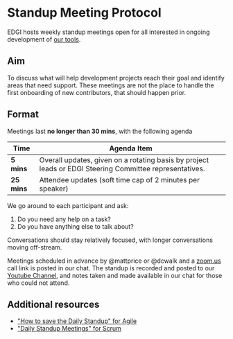 # Standup Meeting Protocol

EDGI hosts weekly standup meetings open for all interested in ongoing development of [our tools](https://github.com/edgi-govdata-archiving/).

## Aim

To discuss what will help development projects reach their goal and identify areas that need support. These meetings are not the place to handle the first onboarding of new contributors, that should happen prior.

## Format

Meetings last **no longer than 30 mins**, with the following agenda

| Time        | Agenda Item    |
|-------------|----------------|
| **5 mins**  | Overall updates, given on a rotating basis by project leads or EDGI Steering Committee representatives. |
| **25 mins** | Attendee updates (soft time cap of 2 minutes per speaker) |

We go around to each participant and ask: 

1. Do you need any help on a task?
1. Do you have anything else to talk about?

Conversations should stay relatively focused, with longer conversations moving off-stream.

Meetings scheduled in advance by @mattprice or @dcwalk and a [zoom.us](https://zoom.us/) call link is posted in our chat. The standup is recorded and posted to our [Youtube Channel](https://www.youtube.com/channel/UCSfzkT_Zp5N8C_QmE7CNGig), and notes taken and made available in our chat for those who could not attend.

## Additional resources

- ["How to save the Daily Standup" for Agile](http://www.cio.com/article/2375989/agile-development/how-to-save-the-daily-standup-meeting.html)
- ["Daily Standup Meetings" for Scrum](https://gpsistakis.wordpress.com/2015/02/21/daily-standup-meetings/)
